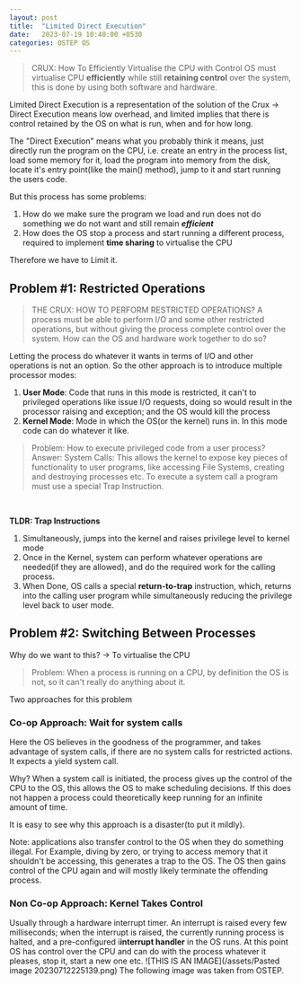 ```yaml
---
layout: post
title:  "Limited Direct Execution"
date:   2023-07-19 10:40:00 +0530
categories: OSTEP OS
---
```




>CRUX: How To Efficiently Virtualise the CPU with Control
>OS must virtualise CPU **efficiently** while still **retaining control** over the system, this is done by using both software and hardware.

Limited Direct Execution is a representation of the solution of the Crux -> Direct Execution means low overhead, and limited implies that there is control retained by the OS on what is run, when and for how long.

The "Direct Execution" means what you probably think it means, just directly run the program on the CPU, i.e. create an entry in the process list, load some memory for it, load the program into memory from the disk, locate it's entry point(like the main() method), jump to it and start running the users code.

But this process has some problems:
1. How do we make sure the program we load and run does not do something we do not want and still remain ***efficient***
2. How does the OS stop a process and start running a different process, required to implement **time sharing** to virtualise the CPU

Therefore we have to Limit it.

## Problem #1: Restricted Operations

>THE CRUX: HOW TO PERFORM RESTRICTED OPERATIONS?
>A process must be able to perform I/O and some other restricted operations, but without giving the process complete control over the system. How can the OS and hardware work together to do so?

Letting the process do whatever it wants in terms of I/O and other operations is not an option.
So the other approach is to introduce multiple processor modes:
1. **User Mode**: Code that runs in this mode is restricted, it can't to privileged operations like issue I/O requests, doing so would result in the processor raising and exception; and the OS would kill the process
2. **Kernel Mode**: Mode in which the OS(or the kernel) runs in. In this mode code can do whatever it like.

>Problem: How to execute privileged code from a user process?
>Answer: System Calls: This allows the kernel to expose key pieces of functionality to user programs, like accessing File Systems, creating and destroying processes etc. 
>To execute a system call a program must use a special Trap Instruction.


<br>


**TLDR: Trap Instructions**
1. Simultaneously, jumps into the kernel and raises privilege level to kernel mode
2. Once in the Kernel, system can perform whatever operations are needed(if they are allowed), and do the required work for the calling process.
3. When Done, OS calls a special **return-to-trap** instruction, which, returns into the calling user program while simultaneously reducing the privilege level back to user mode.




## Problem #2: Switching Between Processes
Why do we want to this?
 -> To virtualise the CPU
>Problem: When a process is running on a CPU, by definition the OS is not, so it can't really do anything about it.

Two approaches for this problem
### Co-op Approach: Wait for system calls
Here the OS believes in the goodness of the programmer, and takes advantage of system calls, if there are no system calls for restricted actions. It expects a yield system call.

Why? When a system call is initiated, the process gives up the control of the CPU to the OS, this allows the OS to make scheduling decisions. 
If this does not happen a process could theoretically keep running for an infinite amount of time.

It is easy to see why this approach is a disaster(to put it mildly).

Note: applications also transfer control to the OS when they do something illegal. For Example, diving by zero, or trying to access memory that it shouldn't be accessing, this generates a trap to the OS. The OS then gains control of the CPU again and will mostly likely terminate the offending process.

### Non Co-op Approach: Kernel Takes Control
Usually through a hardware interrupt timer. An interrupt is raised every few milliseconds; when the interrupt is raised, the currently running process is halted, and a pre-configured i**interrupt handler** in the OS runs. At this point OS has control over the CPU and can do with the process whatever it pleases, stop it, start a new one etc.
![THIS IS AN IMAGE](/assets/Pasted image 20230712225139.png)
The following image was taken from OSTEP.
